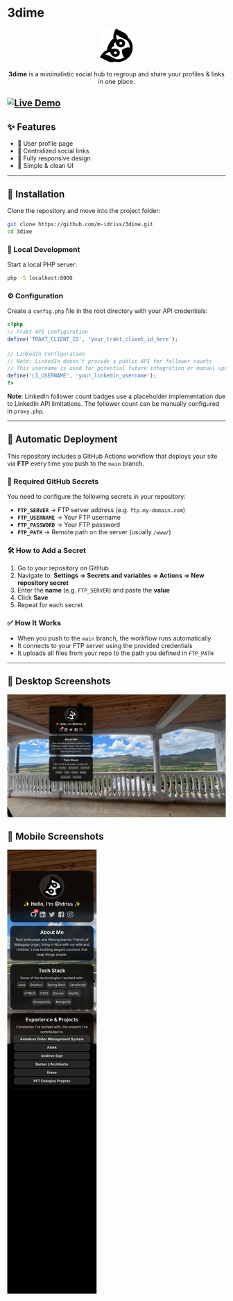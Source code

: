 # 3dime

<p style="text-align:center">
  <img src="assets/logo.png" alt="3dime Logo" width="80" height="80"/>
</p>

<p style="text-align:center">
  <b>3dime</b> is a minimalistic social hub to regroup and share your profiles & links in one place.
</p>

[![Live Demo](https://img.shields.io/badge/demo-live-brightgreen)](https://3dime.com)
---

## ✨ Features

- 👤 User profile page
- 🔗 Centralized social links
- 📱 Fully responsive design
- 🎨 Simple & clean UI

---

## 🚀 Installation

Clone the repository and move into the project folder:

```bash
git clone https://github.com/m-idriss/3dime.git
cd 3dime
```
### 🔧 Local Development
Start a local PHP server:
```bash
php -S localhost:8000
```

### ⚙️ Configuration

Create a `config.php` file in the root directory with your API credentials:

```php
<?php
// Trakt API Configuration  
define('TRAKT_CLIENT_ID', 'your_trakt_client_id_here');

// LinkedIn Configuration
// Note: LinkedIn doesn't provide a public API for follower counts
// This username is used for potential future integration or manual updates
define('LI_USERNAME', 'your_linkedin_username');
?>
```

**Note**: LinkedIn follower count badges use a placeholder implementation due to LinkedIn API limitations. The follower count can be manually configured in `proxy.php`.

---

## 🚀 Automatic Deployment

This repository includes a GitHub Actions workflow that deploys your site via **FTP** every time you push to the `main` branch.

### 🔑 Required GitHub Secrets

You need to configure the following secrets in your repository:

* **`FTP_SERVER`** → FTP server address (e.g. `ftp.my-domain.com`)
* **`FTP_USERNAME`** → Your FTP username
* **`FTP_PASSWORD`** → Your FTP password
* **`FTP_PATH`** → Remote path on the server (usually `/www/`)

### 🛠 How to Add a Secret

1. Go to your repository on GitHub
2. Navigate to: **Settings → Secrets and variables → Actions → New repository secret**
3. Enter the **name** (e.g. `FTP_SERVER`) and paste the **value**
4. Click **Save**
5. Repeat for each secret

### ✅ How It Works

* When you push to the `main` branch, the workflow runs automatically
* It connects to your FTP server using the provided credentials
* It uploads all files from your repo to the path you defined in `FTP_PATH`

---
## 📸 Desktop Screenshots
![screenshot](assets/screenshots/desktopPage1920x1080.jpeg)
## 📱 Mobile Screenshots
![iPhone_13_Pro_Max.jpeg](assets/screenshots/iPhone_13_Pro_Max.jpeg)